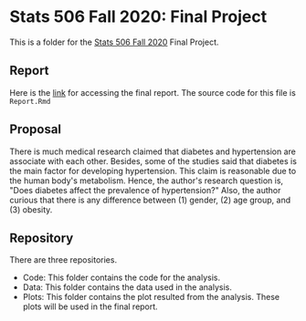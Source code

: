 # Stats 506 Fall 2020: Final Project
This is a folder for the [Stats 506 Fall 2020](https://github.com/jbhender/Stats506_F20) Final Project.

## Report
Here is the [link](https://raw.githack.com/skorsu/Stats506_Final_Project/main/Report.html) for accessing the final report. The source code for this file is `Report.Rmd`

## Proposal
There is much medical research claimed that diabetes and hypertension are associate with each other. Besides, some of the studies said that diabetes is the main factor for developing hypertension. This claim is reasonable due to the human body's metabolism. Hence, the author's research question is, "Does diabetes  affect the prevalence of hypertension?" Also, the author curious that there is any difference between (1) gender, (2) age group, and (3) obesity. 

## Repository
There are three repositories.  

- Code: This folder contains the code for the analysis.  
- Data: This folder contains the data used in the analysis.  
- Plots: This folder contains the plot resulted from the analysis. These plots will be used in the final report.  